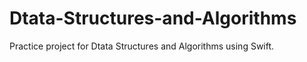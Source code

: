 # Dtata-Structures-and-Algorithms
Practice project for Dtata Structures and  Algorithms using Swift.
